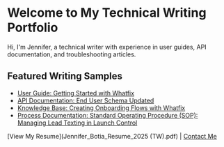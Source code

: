 # Welcome to My Technical Writing Portfolio  

Hi, I'm Jennifer, a technical writer with experience in user guides, API documentation, and troubleshooting articles.  

## Featured Writing Samples  
- [User Guide: Getting Started with Whatfix](user-guide.md)  
- [API Documentation: End User Schema Updated](api-end-user-whatfix.md)  
- [Knowledge Base: Creating Onboarding Flows with Whatfix](kb-whatfix-flows.md)
- [Process Documentation: Standard Operating Procedure (SOP): Managing Lead Texting in Launch Control](sop-launch-control.md) 

[View My Resume](Jennifer_Botia_Resume_2025 (TW).pdf) | [Contact Me](mailto:jenjimenezxo@gmail.com)
